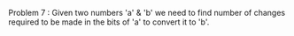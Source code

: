Problem 7 :
Given two numbers 'a' & 'b' we need to find number of changes required to be made in the bits of 'a' to convert it to 'b'.
